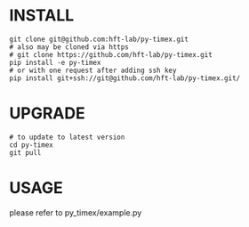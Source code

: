 INSTALL
=======

```shell
git clone git@github.com:hft-lab/py-timex.git
# also may be cloned via https
# git clone https://github.com/hft-lab/py-timex.git
pip install -e py-timex
# or with one request after adding ssh key
pip install git+ssh://git@github.com/hft-lab/py-timex.git/
```

UPGRADE
=======
```shell
# to update to latest version
cd py-timex
git pull
```

USAGE
=====
please refer to py_timex/example.py
